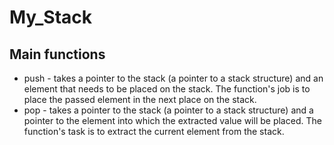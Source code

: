 # My_Stack
## Main functions
* push - takes a pointer to the stack (a pointer to a stack structure) and an element that needs to be placed on the stack. The function's job is to place the passed element in the next place on the stack. 
* pop - takes a pointer to the stack (a pointer to a stack structure) and a pointer to the element into which the extracted value will be placed. The function's task is to extract the current element from the stack. 
